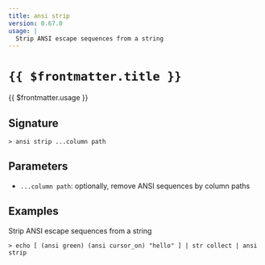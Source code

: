 ```yaml
---
title: ansi strip
version: 0.67.0
usage: |
  Strip ANSI escape sequences from a string
---
```


# <code>{{ $frontmatter.title }}</code>

<div style='white-space: pre-wrap;'>{{ $frontmatter.usage }}</div>

## Signature

```> ansi strip ...column path```

## Parameters

 -  `...column path`: optionally, remove ANSI sequences by column paths

## Examples

Strip ANSI escape sequences from a string
```shell
> echo [ (ansi green) (ansi cursor_on) "hello" ] | str collect | ansi strip
```
